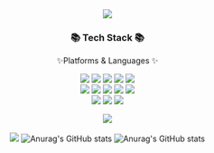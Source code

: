 <div align=center>
  <img src="https://capsule-render.vercel.app/api?type=waving&color=auto&height=200&section=header&text=Minji Github!&fontSize=90" />
</div>
<div align=center>
  <h3>📚 Tech Stack 📚</h3>
  <p>✨Platforms & Languages ✨</p>
</div>
<div align="center">
<img src="https://img.shields.io/badge/HTML-#ECD53F?style=flat-square&logo=firebase&logoColor=white"/>
<img src="https://img.shields.io/badge/Javascript-#FF9E0F?style=flat-square&logo=firebase&logoColor=white"/>
<img src="https://img.shields.io/badge/React-#512BD4?style=flat-square&logo=firebase&logoColor=white"/>
<img src="https://img.shields.io/badge/CSS-#9999FF?style=flat-square&logo=firebase&logoColor=white"/>
<img src="https://img.shields.io/badge/Sass-#A100FF?style=flat-square&logo=firebase&logoColor=white"/>
<br>
<img src="https://img.shields.io/badge/Node.js-#615EFF?style=flat-square&logo=firebase&logoColor=white"/>
<img src="https://img.shields.io/badge/express-#83B81A?style=flat-square&logo=firebase&logoColor=white"/>
<img src="https://img.shields.io/badge/sequelize-#00A98F?style=flat-square&logo=firebase&logoColor=white"/>
<img src="https://img.shields.io/badge/FileZilla-#0099E5?style=flat-square&logo=firebase&logoColor=white"/>
<img src="https://img.shields.io/badge/MySQL-#004088?style=flat-square&logo=firebase&logoColor=white"/>
<br>
<img src="https://img.shields.io/badge/Java-#FECC00?style=flat-square&logo=firebase&logoColor=white"/>
<img src="https://img.shields.io/badge/VS Code-#535D6C?style=flat-square&logo=firebase&logoColor=white"/>
<img src="https://img.shields.io/badge/Figma-#535D6C?style=flat-square&logo=firebase&logoColor=white"/>
<br>

<img src="https://github-readme-stats.vercel.app/api/top-langs/?username=mymj11&layout=compact"><br><br>
<img src="https://github-readme-stats.vercel.app/api?username=mymj11&show_icons=true">
![Anurag's GitHub stats](https://github-readme-stats.vercel.app/api?username=mymj11&show_icons=true&theme=transparent)
![Anurag's GitHub stats](https://github-readme-stats.vercel.app/api?username=mymj11&show_icons=true&bg_color=00000000)


<!--
**mymj11/mymj11** is a ✨ _special_ ✨ repository because its `README.md` (this file) appears on your GitHub profile.

Here are some ideas to get you started:

- 🔭 I’m currently working on ...
- 🌱 I’m currently learning ...
- 👯 I’m looking to collaborate on ...
- 🤔 I’m looking for help with ...
- 💬 Ask me about ...
- 📫 How to reach me: ...
- 😄 Pronouns: ...
- ⚡ Fun fact: ...
-->
